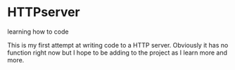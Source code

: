 HTTPserver
==========

learning how to code

This is my first attempt at writing code to a HTTP server. Obviously it has no function right now but I hope to be adding to the project as I learn more and more.

